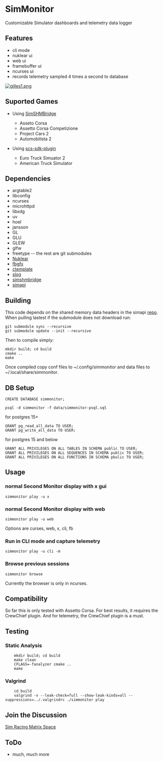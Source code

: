 # SimMonitor
Customizable Simulator dashboards and telemetry data logger

## Features
- cli mode
- nuklear ui
- web ui
- framebuffer ui
- ncurses ui
- records telemetry sampled 4 times a second to database

[![gilles1.png](https://i.postimg.cc/JhgrQB8c/gilles1.png)](https://postimg.cc/ns4fFrCC)

## Suported Games
  - Using [SimSHMBridge](https://github.com/spacefreak18/simshmbridge)
    - Asseto Corsa
    - Assetto Corsa Competizione
    - Project Cars 2
    - Automobilista 2
  
  - Using [scs-sdk-plugin](https://github.com/jackz314/scs-sdk-plugin/releases)
    - Euro Truck Simuator 2
    - American Truck Simulator

## Dependencies
- argtable2
- libconfig
- ncurses
- microhttpd
- libxdg
- uv
- hoel
- jansson
- GL
- GLU
- GLEW
- glfw
- freetype
-- the rest are git submodules
- [Nuklear](https://github.com/Immediate-Mode-UI/Nuklear)
- [fbgfx](https://github.com/spacefreak18/fbgfx)
- [ctemplate](https://github.com/spacefreak18/ctemplate)
- [slog](https://github.com/kala13x/slog)
- [simshmbridge](https://github.com/spacefreak18/simshmbridge)
- [simapi](https://github.com/spacefreak18/simapi)

## Building

This code depends on the shared memory data headers in the simapi [repo](https://github.com/spacefreak18/simapi). When pulling lastest if the submodule does not download run:
```
git submodule sync --recursive
git submodule update --init --recursive
```
Then to compile simply:
```
mkdir build; cd build
cmake ..
make
```

Once compiled copy conf files to ~/.config/simmonitor and data files to ~/.local/share/simmonitor.

## DB Setup
```
CREATE DATABASE simmonitor;
```
```
psql -d simmonitor -f data/simmonitor-psql.sql
```
for postgres 15+
```
GRANT pg_read_all_data TO USER;  
GRANT pg_write_all_data TO USER;
```
for postgres 15 and below
```
GRANT ALL PRIVILEGES ON ALL TABLES IN SCHEMA public TO USER;
GRANT ALL PRIVILEGES ON ALL SEQUENCES IN SCHEMA public TO USER;
GRANT ALL PRIVILEGES ON ALL FUNCTIONS IN SCHEMA pbulic TO USER;
```

## Usage
### normal Second Monitor display with x gui
```
simmonitor play -u x
```
### normal Second Monitor display with web
```
simmonitor play -u web
```
Options are curses, web, x, cli, fb

### Run in CLI mode and capture telemetry
```
simmonitor play -u cli -m
```
### Browse previous sessions
```
simmonitor browse
```
Currently the browser is only in ncurses.

## Compatibility
So far this is only tested with Assetto Corsa. For best results, it requires the CrewChief plugin. And for telemetry, the CrewChief plugin is a must.

## Testing

### Static Analysis
```
    mkdir build; cd build
    make clean
    CFLAGS=-fanalyzer cmake ..
    make
```
### Valgrind
```
    cd build
    valgrind -v --leak-check=full --show-leak-kinds=all --suppressions=../.valgrindrc ./simmonitor play
```

## Join the Discussion
[Sim Racing Matrix Space](https://matrix.to/#/#simracing:matrix.org)

## ToDo
 - much, much more
